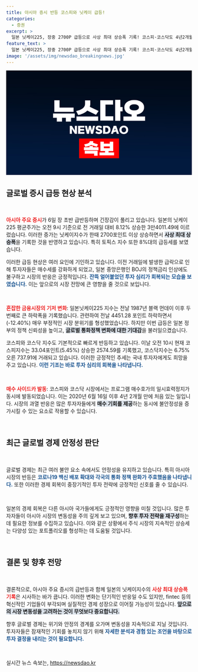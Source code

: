 ```yaml
---
title: 아시아 증시 반등 코스피와 닛케이 급등!
categories:
  - 증권
excerpt: >
  일본 닛케이225, 장중 2700P 급등으로 사상 최대 상승폭 기록! 코스피·코스닥도 4년2개월 만에 동반 매수 사이드카 발동, 아시아 증시가 급반등하는 가운데 글로벌 투자자들의 이목이 집중되고 있다.
feature_text: >
  일본 닛케이225, 장중 2700P 급등으로 사상 최대 상승폭 기록! 코스피·코스닥도 4년2개월 만에 동반 매수 사이드카 발동, 아시아 증시가 급반등하는 가운데 글로벌 투자자들의 이목이 집중되고 있다.
image: '/assets/img/newsdao_breakingnews.jpg'
---
```


<p><img src="/assets/img/newsdao_breakingnews.jpg" alt="pcversion 속보" /></p>

<h2 data-ke-size="size26">글로벌 증시 급등 현상 분석</h2>

<p data-ke-size="size16">&nbsp;</p>

<p><b><span style="color: #ee2323;">아시아 주요 증시</span></b>가 6일 장 초반 급반등하며 긴장감이 풀리고 있습니다. 일본의 닛케이225 평균주가는 오전 9시 기준으로 전 거래일 대비 8.12% 상승한 3만4011.49에 이르렀습니다. 이러한 증가는 닛케이지수가 한때 2700포인트 이상 상승하면서 <b><span style="background-color: #21538527;">사상 최대 상승폭</span></b>을 기록한 것을 반영하고 있습니다. 특히 토픽스 지수 또한 8%대의 급등세를 보였습니다. </p>

<p>이러한 급등 현상은 여러 요인에 기인하고 있습니다. 이전 거래일에 발생한 급락으로 인해 투자자들은 매수세를 강화하게 되었고, 일본 중앙은행인 BOJ의 정책금리 인상에도 불구하고 시장의 반응은 긍정적입니다. <b><span style="color: #1a5490;">잔뜩 얼어붙었던 투자 심리가 회복되는 모습을 보였습니다.</span></b> 이는 앞으로의 시장 전망에 큰 영향을 줄 것으로 보입니다.</p>

<p data-ke-size="size16">&nbsp;</p>

<p><b><span style="color: #ee2323;">혼잡한 금융시장의 기저 변화</span></b>: 일본닛케이225 지수는 전날 1987년 블랙 먼데이 이후 두 번째로 큰 하락폭을 기록했습니다.  관련하여 전날 4451.28 포인트 하락하면서 (-12.40%) 매우 부정적인 시장 분위기를 형성했었습니다. 하지만 이번 급등은 일본 정부의 정책 신뢰성을 높이고, <b><span style="background-color: #21538527;">글로벌 통화정책 변화에 대한 기대감</span></b>을 불러일으켰습니다.</p>

<p>코스피와 코스닥 지수도 기본적으로 빠르게 반등하고 있습니다. 이날 오전 10시 현재 코스피지수는 33.04포인트(5.45%) 상승한 2574.59를 기록했고, 코스닥지수는 6.75% 오른 737.91에 거래되고 있습니다. 이러한 긍정적인 추세는 국내 투자자에게도 희망을 주고 있습니다. <b><span style="color: #1a5490;">이런 기조는 바로 투자 심리의 회복을 나타냅니다.</span></b></p>

<p data-ke-size="size16">&nbsp;</p>

<p><b><span style="color: #ee2323;">매수 사이드카 발동</span></b>: 코스피와 코스닥 시장에서는 프로그램 매수호가의 일시효력정지가 동시에 발동되었습니다. 이는 2020년 6월 16일 이후 4년 2개월 만에 처음 있는 일입니다. 시장의 과열 반응은 많은 투자자들에게 <b><span style="background-color: #21538527;">매수 기회를 제공</span></b>하는 동시에 불안정성을 증가시킬 수 있는 요소로 작용할 수 있습니다.</p>

<p data-ke-size="size16">&nbsp;</p>

<h2 data-ke-size="size26">최근 글로벌 경제 안정성 판단</h2>

<p data-ke-size="size16">&nbsp;</p>

<p>글로벌 경제는 최근 여러 불안 요소 속에서도 안정성을 유지하고 있습니다. 특히 아시아 시장의 반등은 <b><span style="color: #1a5490;">코로나19 백신 배포 확대와 각국의 통화 정책 완화가 주효했음을 나타냅니다.</span></b> 또한 이러한 경제 회복이 중장기적인 투자 전략에 긍정적인 신호를 줄 수 있습니다.</p>

<p data-ke-size="size16">&nbsp;</p>

<p>일본의 경제 회복은 다른 아시아 국가들에게도 긍정적인 영향을 미칠 것입니다. 많은 투자자들이 아시아 시장의 변동성을 주의 깊게 보고 있으며, <b><span style="background-color: #21538527;">향후 투자 전략을 재구성</span></b>하는 데 필요한 정보를 수집하고 있습니다. 이와 같은 상황에서 주식 시장의 지속적인 상승세는 다양성 있는 포트폴리오를 형성하는 데 도움될 것입니다.</p>

<p data-ke-size="size16">&nbsp;</p>

<h2 data-ke-size="size26">결론 및 향후 전망</h2>

<p data-ke-size="size16">&nbsp;</p>

<p>결론적으로, 아시아 주요 증시의 급반등과 함께 일본의 닛케이지수의 <b><span style="color: #ee2323;">사상 최대 상승폭 기록</span></b>은 시사하는 바가 큽니다. 이러한 변화는 단기적인 반응일 수도 있지만, fintec 등의 혁신적인 기업들이 부각되며 실질적인 경제 성장으로 이어질 가능성이 있습니다. <b><span style="background-color: #21538527;">앞으로의 시장 변동성을 고려하는 것이 무엇보다 중요합니다.</span></b></p>

<p>향후 글로벌 경제는 위기와 안정의 경계를 오가며 변동성을 지속적으로 지닐 것입니다. 투자자들은 잠재적인 기회를 놓치지 않기 위해 <b><span style="color: #1a5490;">자세한 분석과 경험 있는 조언을 바탕으로 투자 결정을 내리는 것이 필요합니다.</span></b> </p>

<p data-ke-size="size16">&nbsp;</p>
실시간 뉴스 속보는, <a href="https://newsdao.kr" rel="dofollow">https://newsdao.kr</a>



